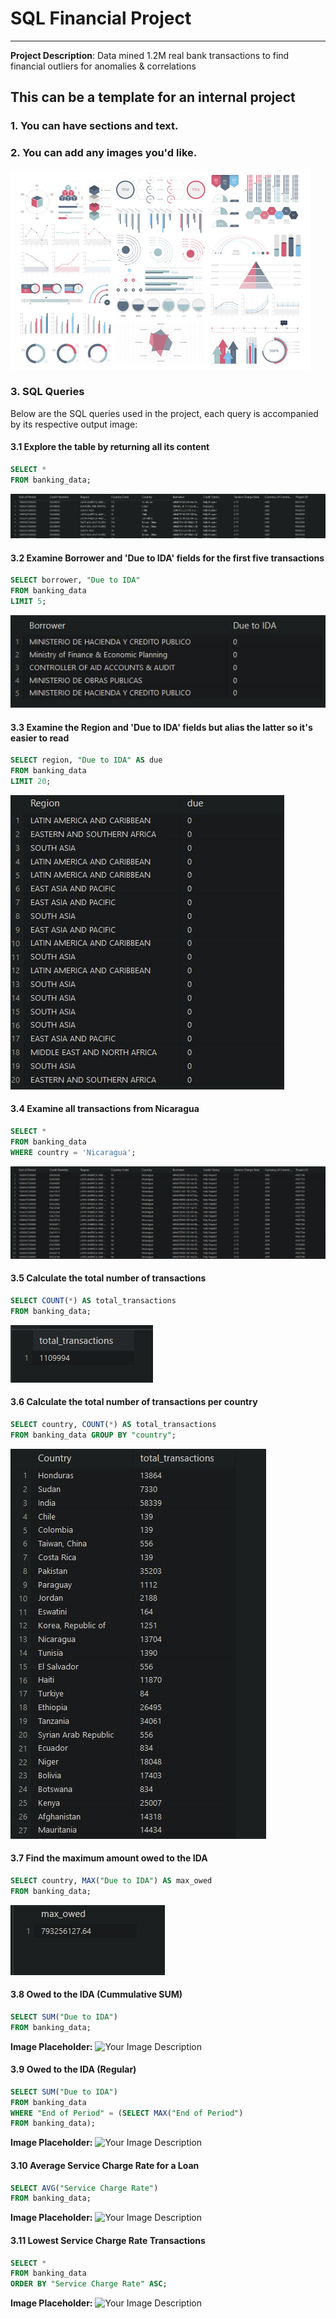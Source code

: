 # SQL Financial Project
---
**Project Description**: Data mined 1.2M real bank transactions to find financial outliers for anomalies & correlations

## This can be a template for an internal project


### 1. You can have sections and text.

### 2. You can add any images you'd like.
<img src="images/dummy_thumbnail.JPG?raw=true"/>

### 3. SQL Queries
Below are the SQL queries used in the project, each query is accompanied by its respective output image:

#### 3.1 Explore the table by returning all its content
```sql
SELECT *
FROM banking_data;
```
<img src="images/3.1.JPG?raw=true"/>

#### 3.2 Examine Borrower and 'Due to IDA' fields for the first five transactions
```sql
SELECT borrower, "Due to IDA"
FROM banking_data
LIMIT 5;
```
<img src="images/3.2.JPG?raw=true"/>

#### 3.3 Examine the Region and 'Due to IDA' fields but alias the latter so it's easier to read
```sql
SELECT region, "Due to IDA" AS due
FROM banking_data
LIMIT 20;
```
<img src="images/3.3.JPG?raw=true"/>

#### 3.4 Examine all transactions from Nicaragua
```sql
SELECT *
FROM banking_data
WHERE country = 'Nicaragua';
```
<img src="images/3.4.JPG?raw=true"/>

#### 3.5 Calculate the total number of transactions
```sql
SELECT COUNT(*) AS total_transactions
FROM banking_data;
```
<img src="images/3.5.JPG?raw=true"/>

#### 3.6 Calculate the total number of transactions per country
```sql
SELECT country, COUNT(*) AS total_transactions
FROM banking_data GROUP BY "country";
```
<img src="images/3.6.JPG?raw=true"/>

#### 3.7 Find the maximum amount owed to the IDA
```sql
SELECT country, MAX("Due to IDA") AS max_owed
FROM banking_data;
```
<img src="images/3.7.JPG?raw=true"/>

#### 3.8 Owed to the IDA (Cummulative SUM)
```sql
SELECT SUM("Due to IDA")
FROM banking_data;
```
**Image Placeholder:** ![Your Image Description](images/owed_sum.JPG)

#### 3.9 Owed to the IDA (Regular)
```sql
SELECT SUM("Due to IDA")
FROM banking_data
WHERE "End of Period" = (SELECT MAX("End of Period")
FROM banking_data);
```
**Image Placeholder:** ![Your Image Description](images/owed_regular.JPG)

#### 3.10 Average Service Charge Rate for a Loan
```sql
SELECT AVG("Service Charge Rate")
FROM banking_data;
```
**Image Placeholder:** ![Your Image Description](images/avg_rate.JPG)

#### 3.11 Lowest Service Charge Rate Transactions
```sql
SELECT *
FROM banking_data
ORDER BY "Service Charge Rate" ASC;
```
**Image Placeholder:** ![Your Image Description](images/lowest_rate.JPG)


